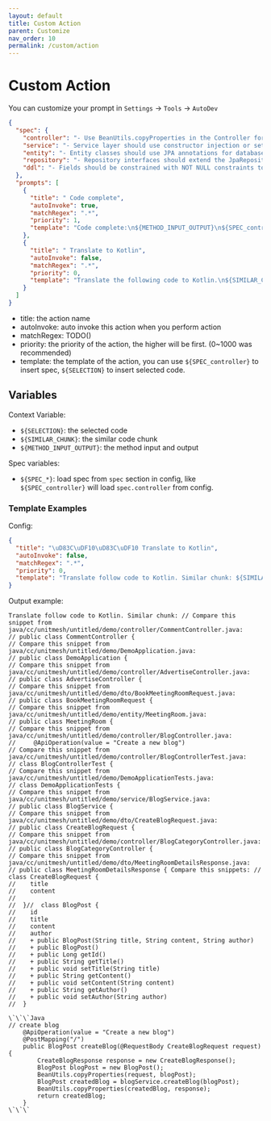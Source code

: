 ```yaml
---
layout: default
title: Custom Action
parent: Customize
nav_order: 10
permalink: /custom/action
---
```


# Custom Action

You can customize your prompt in `Settings` -> `Tools` -> `AutoDev`

```json
{
  "spec": {
    "controller": "- Use BeanUtils.copyProperties in the Controller for DTO to Entity conversion.\n- Avoid using Autowired.\n- Use Swagger Annotations to indicate API meanings.\n- Controller methods should capture and handle business exceptions, rather than throwing system exceptions.",
    "service": "- Service layer should use constructor injection or setter injection; avoid using the @Autowired annotation.",
    "entity": "- Entity classes should use JPA annotations for database mapping.\n- The entity class name should match the corresponding database table name. Entity classes should use annotations to mark primary keys and table names, for example: @Id, @GeneratedValue, @Table, etc.",
    "repository": "- Repository interfaces should extend the JpaRepository interface to inherit basic CRUD operations.",
    "ddl": "- Fields should be constrained with NOT NULL constraints to ensure data integrity."
  },
  "prompts": [
    {
      "title": " Code complete",
      "autoInvoke": true,
      "matchRegex": ".*",
      "priority": 1,
      "template": "Code complete:\n${METHOD_INPUT_OUTPUT}\n${SPEC_controller}\n\n${SELECTION}"
    },
    {
      "title": " Translate to Kotlin",
      "autoInvoke": false,
      "matchRegex": ".*",
      "priority": 0,
      "template": "Translate the following code to Kotlin.\n${SIMILAR_CHUNK}\nCompare these snippets:\n${METHOD_INPUT_OUTPUT}\nHere is the code:\n${SELECTION}"
    }
  ]
}
```

- title: the action name
- autoInvoke: auto invoke this action when you perform action
- matchRegex: TODO()
- priority: the priority of the action, the higher will be first. (0~1000 was recommended)
- template: the template of the action, you can use `${SPEC_controller}` to insert spec, `${SELECTION}` to insert
  selected code.

## Variables

Context Variable:

- `${SELECTION}`: the selected code
- `${SIMILAR_CHUNK}`: the similar code chunk
- `${METHOD_INPUT_OUTPUT}`: the method input and output

Spec variables:

- `${SPEC_*}`: load spec from `spec` section in config, like `${SPEC_controller}` will load `spec.controller` from
  config.

### Template Examples

Config:

```json
{
  "title": "\uD83C\uDF10\uD83C\uDF10 Translate to Kotlin",
  "autoInvoke": false,
  "matchRegex": ".*",
  "priority": 0,
  "template": "Translate follow code to Kotlin. Similar chunk: ${SIMILAR_CHUNK} Compare this snippets: ${METHOD_INPUT_OUTPUT}\n \n${SELECTION}"
}
```

Output example:

```
Translate follow code to Kotlin. Similar chunk: // Compare this snippet from java/cc/unitmesh/untitled/demo/controller/CommentController.java:
// public class CommentController {
// Compare this snippet from java/cc/unitmesh/untitled/demo/DemoApplication.java:
// public class DemoApplication {
// Compare this snippet from java/cc/unitmesh/untitled/demo/controller/AdvertiseController.java:
// public class AdvertiseController {
// Compare this snippet from java/cc/unitmesh/untitled/demo/dto/BookMeetingRoomRequest.java:
// public class BookMeetingRoomRequest {
// Compare this snippet from java/cc/unitmesh/untitled/demo/entity/MeetingRoom.java:
// public class MeetingRoom {
// Compare this snippet from java/cc/unitmesh/untitled/demo/controller/BlogController.java:
//     @ApiOperation(value = "Create a new blog")
// Compare this snippet from java/cc/unitmesh/untitled/demo/controller/BlogControllerTest.java:
// class BlogControllerTest {
// Compare this snippet from java/cc/unitmesh/untitled/demo/DemoApplicationTests.java:
// class DemoApplicationTests {
// Compare this snippet from java/cc/unitmesh/untitled/demo/service/BlogService.java:
// public class BlogService {
// Compare this snippet from java/cc/unitmesh/untitled/demo/dto/CreateBlogRequest.java:
// public class CreateBlogRequest {
// Compare this snippet from java/cc/unitmesh/untitled/demo/controller/BlogCategoryController.java:
// public class BlogCategoryController {
// Compare this snippet from java/cc/unitmesh/untitled/demo/dto/MeetingRoomDetailsResponse.java:
// public class MeetingRoomDetailsResponse { Compare this snippets: //  class CreateBlogRequest {
//    title
//    content
//    
//  }//  class BlogPost {
//    id
//    title
//    content
//    author
//    + public BlogPost(String title, String content, String author)
//    + public BlogPost()
//    + public Long getId()
//    + public String getTitle()
//    + public void setTitle(String title)
//    + public String getContent()
//    + public void setContent(String content)
//    + public String getAuthor()
//    + public void setAuthor(String author)
//  }

\`\`\`Java
// create blog
    @ApiOperation(value = "Create a new blog")
    @PostMapping("/")
    public BlogPost createBlog(@RequestBody CreateBlogRequest request) {
        CreateBlogResponse response = new CreateBlogResponse();
        BlogPost blogPost = new BlogPost();
        BeanUtils.copyProperties(request, blogPost);
        BlogPost createdBlog = blogService.createBlog(blogPost);
        BeanUtils.copyProperties(createdBlog, response);
        return createdBlog;
    }
\`\`\`
```